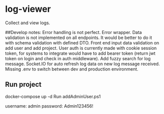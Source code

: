 # log-viewer
Collect and view logs.

##Develop notes:
Error handling is not perfect. Error wrapper.
Data validation is not implemented on all endpoints. It would be better to do it with schema validation with defined DTO.
Front end input data validation on add user and add project.
User auth is currently made with cookie session token, for systems to integrate would have to add bearer token (return jwt token on login and check in auth middleware).
Add fuzzy search for log message.
Socket.IO for auto refresh log data on new log message received.
Missing .env to switch between dev and production environment.

## Run project
docker-compose up -d
Run addAdminUser.ps1

username: admin
password: Admin123456!